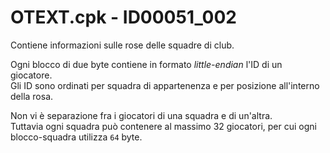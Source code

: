 # OTEXT.cpk - ID00051_002

Contiene informazioni sulle rose delle squadre di club.

Ogni blocco di due byte contiene in formato *little-endian* l'ID di un giocatore.  
Gli ID sono ordinati per squadra di appartenenza e per posizione all'interno della rosa.

Non vi è separazione fra i giocatori di una squadra e di un'altra.  
Tuttavia ogni squadra può contenere al massimo 32 giocatori, per cui ogni blocco-squadra utilizza `64` byte.
